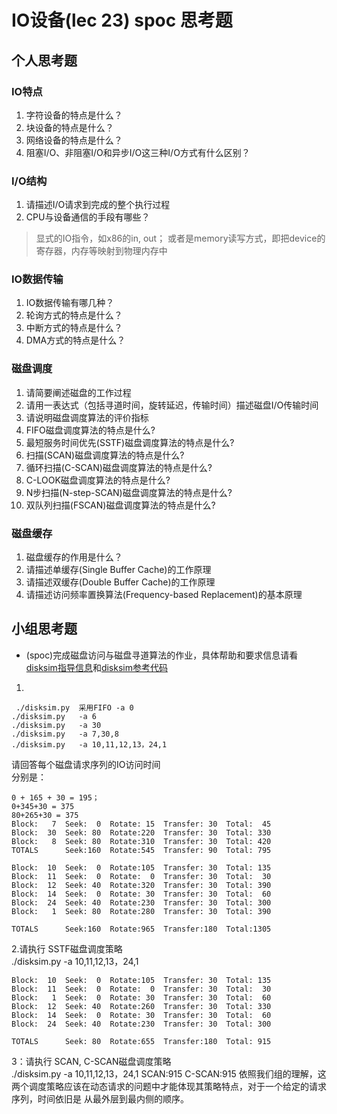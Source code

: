 # IO设备(lec 23) spoc 思考题

## 个人思考题
### IO特点 
 1. 字符设备的特点是什么？
 1. 块设备的特点是什么？
 1. 网络设备的特点是什么？
 1. 阻塞I/O、非阻塞I/O和异步I/O这三种I/O方式有什么区别？

### I/O结构
 1. 请描述I/O请求到完成的整个执行过程
 1. CPU与设备通信的手段有哪些？

> 显式的IO指令，如x86的in, out； 或者是memory读写方式，即把device的寄存器，内存等映射到物理内存中 

### IO数据传输
 1. IO数据传输有哪几种？
 1. 轮询方式的特点是什么？
 1. 中断方式的特点是什么？
 1. DMA方式的特点是什么？

### 磁盘调度
 1. 请简要阐述磁盘的工作过程
 1. 请用一表达式（包括寻道时间，旋转延迟，传输时间）描述磁盘I/O传输时间
 1. 请说明磁盘调度算法的评价指标
 1. FIFO磁盘调度算法的特点是什么?
 1. 最短服务时间优先(SSTF)磁盘调度算法的特点是什么?
 1. 扫描(SCAN)磁盘调度算法的特点是什么?
 1. 循环扫描(C-SCAN)磁盘调度算法的特点是什么?
 1. C-LOOK磁盘调度算法的特点是什么?
 1. N步扫描(N-step-SCAN)磁盘调度算法的特点是什么?
 1. 双队列扫描(FSCAN)磁盘调度算法的特点是什么?

### 磁盘缓存
 1. 磁盘缓存的作用是什么？
 1. 请描述单缓存(Single Buffer Cache)的工作原理
 1. 请描述双缓存(Double Buffer Cache)的工作原理
 1. 请描述访问频率置换算法(Frequency-based Replacement)的基本原理

## 小组思考题
 - (spoc)完成磁盘访问与磁盘寻道算法的作业，具体帮助和要求信息请看[disksim指导信息](https://github.com/chyyuu/ucore_lab/blob/master/related_info/lab8/disksim-homework.md)和[disksim参考代码](https://github.com/chyyuu/ucore_lab/blob/master/related_info/lab8/disksim-homework.py)


1.
```
 ./disksim.py  采用FIFO -a 0
./disksim.py   -a 6
./disksim.py   -a 30
./disksim.py   -a 7,30,8
./disksim.py   -a 10,11,12,13，24,1
```
请回答每个磁盘请求序列的IO访问时间  
分别是： 
```  
0 + 165 + 30 = 195；  
0+345+30 = 375  
80+265+30 = 375  
Block:   7  Seek:  0  Rotate: 15  Transfer: 30  Total:  45  
Block:  30  Seek: 80  Rotate:220  Transfer: 30  Total: 330  
Block:   8  Seek: 80  Rotate:310  Transfer: 30  Total: 420  
TOTALS      Seek:160  Rotate:545  Transfer: 90  Total: 795  

Block:  10  Seek:  0  Rotate:105  Transfer: 30  Total: 135
Block:  11  Seek:  0  Rotate:  0  Transfer: 30  Total:  30
Block:  12  Seek: 40  Rotate:320  Transfer: 30  Total: 390
Block:  14  Seek:  0  Rotate: 30  Transfer: 30  Total:  60
Block:  24  Seek: 40  Rotate:230  Transfer: 30  Total: 300
Block:   1  Seek: 80  Rotate:280  Transfer: 30  Total: 390

TOTALS      Seek:160  Rotate:965  Transfer:180  Total:1305

```

2.请执行 SSTF磁盘调度策略  
 ./disksim.py   -a 10,11,12,13，24,1

```
Block:  10  Seek:  0  Rotate:105  Transfer: 30  Total: 135
Block:  11  Seek:  0  Rotate:  0  Transfer: 30  Total:  30
Block:   1  Seek:  0  Rotate: 30  Transfer: 30  Total:  60
Block:  12  Seek: 40  Rotate:260  Transfer: 30  Total: 330
Block:  14  Seek:  0  Rotate: 30  Transfer: 30  Total:  60
Block:  24  Seek: 40  Rotate:230  Transfer: 30  Total: 300

TOTALS      Seek: 80  Rotate:655  Transfer:180  Total: 915
```

3：请执行 SCAN, C-SCAN磁盘调度策略  
./disksim.py   -a 10,11,12,13，24,1
SCAN:915
C-SCAN:915
依照我们组的理解，这两个调度策略应该在动态请求的问题中才能体现其策略特点，对于一个给定的请求序列，时间依旧是 从最外层到最内侧的顺序。